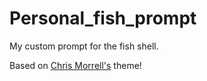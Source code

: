 # Personal_fish_prompt
My custom prompt for the fish shell.

Based on [Chris Morrell's](https://github.com/oh-my-fish/theme-cmorrell.com) theme!